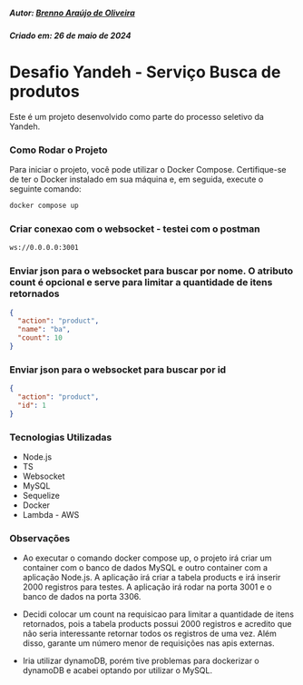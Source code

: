 ##### Autor: [Brenno Araújo de Oliveira](https://www.linkedin.com/in/brennoaraujo/)
##### Criado em: 26 de maio de 2024

# Desafio Yandeh - Serviço Busca de produtos

Este é um projeto desenvolvido como parte do processo seletivo da Yandeh. 


### Como Rodar o Projeto

Para iniciar o projeto, você pode utilizar o Docker Compose. Certifique-se de ter o Docker instalado em sua máquina e, em seguida, execute o seguinte comando:

```bash
docker compose up
```

### Criar conexao com o websocket - testei com o postman
```bash
ws://0.0.0.0:3001
```

### Enviar json para o websocket para buscar por nome. O atributo count é opcional e serve para limitar a quantidade de itens retornados
```json
{
  "action": "product",
  "name": "ba",
  "count": 10
}

```

### Enviar json para o websocket para buscar por id
```json
{
  "action": "product",
  "id": 1
}

```

### Tecnologias Utilizadas
- Node.js
- TS
- Websocket
- MySQL
- Sequelize
- Docker
- Lambda - AWS

### Observações
- Ao executar o comando docker compose up, o projeto irá criar um container com o banco de dados MySQL e outro container com a aplicação Node.js. A aplicação irá criar a tabela products e irá inserir 2000 registros para testes. A aplicação irá rodar na porta 3001 e o banco de dados na porta 3306.

- Decidi colocar um count na requisicao para limitar a quantidade de itens retornados, pois a tabela products possui 2000 registros e acredito que não seria interessante retornar todos os registros de uma vez. Além disso, garante um número menor de requisições nas apis externas.

- Iria utilizar dynamoDB, porém tive problemas para dockerizar o dynamoDB e acabei optando por utilizar o MySQL.

